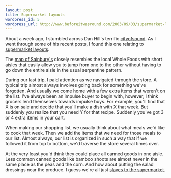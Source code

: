```yaml
--- 
layout: post
title: Supermarket layouts
wordpress_id: 5
wordpress_url: http://www.beforeitwasround.com/2003/09/03/supermarket-layouts/
---
```

About a week ago, I stumbled across Dan Hill's terrific <a href="http://cityofsound.typepad.com">cityofsound</a>.  As I went through some of his recent posts, I found this one relating to <a title="cityofsound: Supermarket layout and IA" href="http://cityofsound.typepad.com/blog/2002/01/supermarket_lay.html">supermarket layouts</a>.

The <a href="http://cityofsound.typepad.com/blog/images/sainsburys.gif">map of Sainbury's</a> closely resembles the local Whole Foods with short aisles that easily allow you to jump from one to the other without having to go down the entire aisle in the usual serpentine pattern.

During our last trip, I paid attention as we navigated through the store.  A typical trip almost always involves going back for something we've forgotten.  And usually we come home with a few extra items that weren't on the list.  I've always been an impulse buyer to begin with, however, I think grocers lend themselves towards impulse buys.  For example, you'll find that X is on sale and decide that you'll make a dish with X that week.  But suddenly you realize that you need Y for that recipe.  Suddenly you've got 3 or 4 extra items in your cart.

When making our shopping list, we usually think about what meals we'd like to cook that week.   Then we add the items that we need for those meals to our list.  Almost always, our list is organized in such a way that if we followed it from top to bottom, we'd traverse the store several times over.

At the very least you'd think they could place all canned goods in one aisle.  Less common canned goods like bamboo shoots are almost never in the same place as the peas and the corn.  And how about putting the salad dressings near the produce.  I guess we're all just <a href="http://www.searchlores.org/realicra/slaves.htm">slaves to the supermarket</a>.
